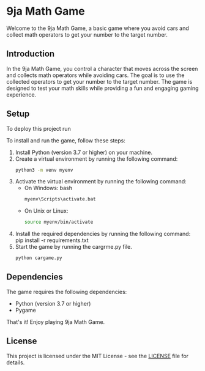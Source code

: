 
# 9ja Math Game

Welcome to the 9ja Math Game, a basic game where you avoid cars and collect math operators to get your number to the target number.




## Introduction

In the 9ja Math Game, you control a character that moves across the screen and collects math operators while avoiding cars. The goal is to use the collected operators to get your number to the target number. The game is designed to test your math skills while providing a fun and engaging gaming experience.

## Setup

To deploy this project run


To install and run the game, follow these steps:

1. Install Python (version 3.7 or higher) on your machine.
2. Create a virtual environment by running the following command: 
    ```bash 
    python3 -m venv myenv
    ```
3. Activate the virtual environment by running the following command:
    - On Windows: bash
        ```bash
        myenv\Scripts\activate.bat
        ```
    - On Unix or Linux: 
         ```bash
        source myenv/bin/activate
        ```
4. Install the required dependencies by running the following command: pip install -r requirements.txt
5. Start the game by running the cargrme.py file.
    ```bash 
    python cargame.py
    ```

## Dependencies

The game requires the following dependencies:

- Python (version 3.7 or higher)
- Pygame

That's it! Enjoy playing 9ja Math Game.


## License

This project is licensed under the MIT License - see the [LICENSE](./LICENSE.txt) file for details.